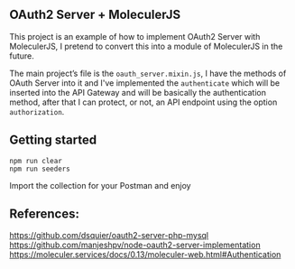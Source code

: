 ## OAuth2 Server + MoleculerJS

This project is an example of how to implement OAuth2 Server with MoleculerJS, I pretend to convert this into a module of MoleculerJS in the future.

The main project’s file is the `oauth_server.mixin.js`, I have the methods of OAuth Server into it and I've implemented the `authenticate` which will be inserted into the API Gateway and will be basically the authentication method, after that I can protect, or not, an API endpoint using the option `authorization`.

## Getting started
```
npm run clear
npm run seeders
```
Import the collection for your Postman and enjoy

## References: 
https://github.com/dsquier/oauth2-server-php-mysql https://github.com/manjeshpv/node-oauth2-server-implementation
https://moleculer.services/docs/0.13/moleculer-web.html#Authentication


